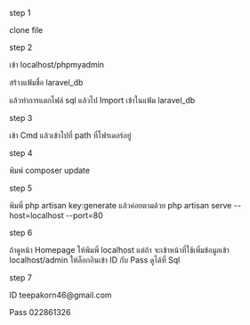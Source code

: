 <p> step 1 </p>
<p> clone file </p>
<p> step 2 </p>
<p> เข้า localhost/phpmyadmin </p>
<p> สร้างแฟ้มชื่อ laravel_db </p>
<p> แล้วทำการแตกไฟล์ sql แล้วไป Import เข้าในแฟ้ม laravel_db </p>
<p> step 3 </p>
<p>เข้า Cmd แล้วเข้าไปที่ path ที่โฟรเดอร์อยู่</p>
<p> step 4 </p>
<p> พิมพ์ composer update </p>

<p> step 5 </p>
<p> พิมพิ์ php artisan key:generate แล้วค่อยตามด้วย  php artisan serve --host=localhost --port=80 </p>


<p> step 6 </p>
<p> ถ้าดูหน้า Homepage ให้พิมพิ์ localhost แต่ถ้า จะเข้าหน้าที่ใช้เพิ่มข้อมูลเข้า localhost/admin ให้ล็อกอินเข้า ID กับ Pass ดูได้ที่ Sql</p>

<p> step 7 </p>
<p> ID teepakorn46@gmail.com </p>
<p> Pass 022861326 </p>
